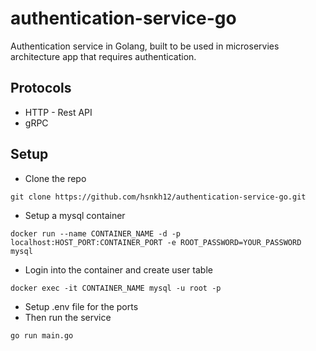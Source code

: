 # authentication-service-go
Authentication service in Golang, built to be used in microservies architecture app that requires authentication.

## Protocols 
- HTTP - Rest API
- gRPC 


## Setup

- Clone the repo
```
git clone https://github.com/hsnkh12/authentication-service-go.git
```
- Setup a mysql container
```
docker run --name CONTAINER_NAME -d -p localhost:HOST_PORT:CONTAINER_PORT -e ROOT_PASSWORD=YOUR_PASSWORD mysql
```
- Login into the container and create user table
```
docker exec -it CONTAINER_NAME mysql -u root -p 
```
- Setup .env file for the ports
- Then run the service
```
go run main.go
```

